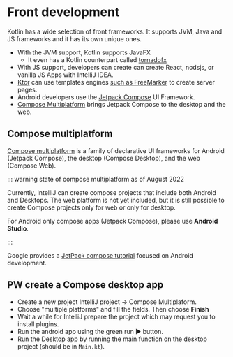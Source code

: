 # Front development

Kotlin has a wide selection of front frameworks.
It supports JVM, Java and JS frameworks and it has its own unique ones.

- With the JVM support, Kotlin supports JavaFX
  - It even has a Kotlin counterpart called [tornadofx](https://tornadofx.io/)
- With JS support, developers can create can create React, nodsjs, or vanilla JS Apps with IntelliJ IDEA.
- [Ktor](https://ktor.io/docs/creating-interactive-website.html) can use templates engines [such as FreeMarker](https://freemarker.apache.org/) to create server pages.
- Android developers use the [Jetpack Compose](https://developer.android.com/jetpack/compose) UI Framework.
- [Compose Multiplatform](https://www.jetbrains.com/lp/compose-mpp/) brings Jetpack Compose to the desktop and the web.

## Compose multiplatform

[Compose multiplatform](https://blog.jetbrains.com/kotlin/2021/08/compose-multiplatform-goes-alpha/) is a family of declarative UI frameworks for Android (Jetpack Compose), the desktop (Compose Desktop), and the web (Compose Web).

::: warning state of compose multiplatform as of August 2022

Currently, IntelliJ can create compose projects that include both Android and Desktops.
The web platform is not yet included, but it is still possible to create Compose projects only for web or only for desktop.

For Android only compose apps (Jetpack Compose), please use **Android Studio**.

:::

Google provides a [JetPack compose tutorial](https://developer.android.com/jetpack/compose/tutorial) focused on Android development.



## PW create a Compose desktop app

- Create a new project IntelliJ project -> Compose Multiplaform.
- Choose "multiple platforms" and fill the fields. Then choose **Finish**
- Wait a while for IntelliJ prepare the project which may request you to install plugins.
- Run the android app using the green run ▶️ button.
- Run the Desktop app by running the main function on the desktop project (should be in `Main.kt`).

